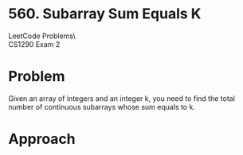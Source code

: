 # 560. Subarray Sum Equals K
LeetCode Problems\  
CS1290 Exam 2 

# Problem
Given an array of integers and an integer k, you need to find the total number of continuous subarrays whose sum equals to k.

# Approach
